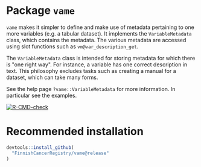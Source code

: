 
<!-- generated by R package codedoc; do not modify! -->

# Package `vame`


`vame` makes it simpler to define and make use of metadata pertaining
to one more variables (e.g. a tabular dataset). It implements the
`VariableMetadata` class, which contains the metadata. The various metadata
are accessed using slot functions such as `vm@var_description_get`.

The `VariableMetadata` class is intended for storing metadata for which there
is "one right way". For instance, a variable has one correct description in
text. This philosophy excludes tasks such as creating a manual for a dataset,
which can take many forms.

See the help page `?vame::VariableMetadata` for more information. In
particular see the examples.

<!-- badges: start -->
[![R-CMD-check](https://github.com/FinnishCancerRegistry/vame/actions/workflows/R-CMD-check.yaml/badge.svg)](https://github.com/FinnishCancerRegistry/vame/actions/workflows/R-CMD-check.yaml)
<!-- badges: end -->

# Recommended installation

```r
devtools::install_github(
  "FinnishCancerRegistry/vame@release"
)
```


